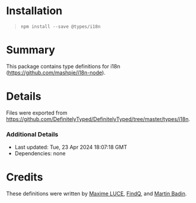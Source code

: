 # Installation
> `npm install --save @types/i18n`

# Summary
This package contains type definitions for i18n (https://github.com/mashpie/i18n-node).

# Details
Files were exported from https://github.com/DefinitelyTyped/DefinitelyTyped/tree/master/types/i18n.

### Additional Details
 * Last updated: Tue, 23 Apr 2024 18:07:18 GMT
 * Dependencies: none

# Credits
These definitions were written by [Maxime LUCE](https://github.com/SomaticIT), [FindQ](https://github.com/FindQ), and [Martin Badin](https://github.com/martin-badin).
